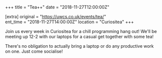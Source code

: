 +++
title = "Tea++"
date = "2018-11-27T12:00:00Z"

[extra]
original = "https://uwcs.co.uk/events/tea/"    
ent_time = "2018-11-27T14:00:00Z"
location = "Curiositea"
+++

Join us every week in Curiositea for a chill programming hang out\! We'll be meeting up 12-2 with our laptops for a casual get together with some tea\!  

  

There's no obligation to actually bring a laptop or do any productive work on one. Just come socialise\!

